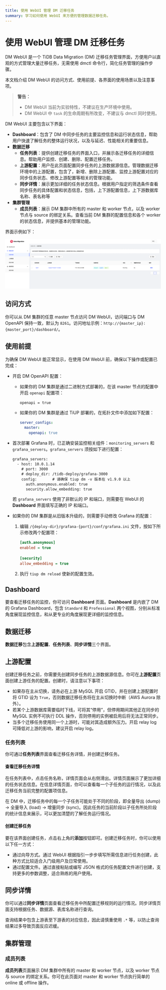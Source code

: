 ```yaml
---
title: 使用 WebUI 管理 DM 迁移任务
summary: 学习如何使用 WebUI 来方便的管理数据迁移任务。
---
```


# 使用 WebUI 管理 DM 迁移任务

DM WebUI 是一个 TiDB Data Migration (DM) 迁移任务管理界面，方便用户以直观的方式管理大量迁移任务，无需使用 dmctl 命令行，简化任务管理的操作步骤。

本文档介绍 DM WebUI 的访问方式、使用前提、各界面的使用场景以及注意事项。


> **警告：**
>
> - DM WebUI 当前为实验特性，不建议在生产环境中使用。
> - DM WebUI 中 `task` 的生命周期有所改变，不建议与 dmctl 同时使用。

DM WebUI 主要包含以下界面：

- **Dashboard**：包含了 DM 中同步任务的主要监控信息和运行状态信息，帮助用户快速了解任务的整体运行状况，以及与延迟、性能相关的重要信息。
- **数据迁移**
    - **任务列表**：提供创建迁移任务的界面入口，并展示各迁移任务的详细信息。帮助用户监控、创建、删除、配置迁移任务。
    - **上游配置**：用户在此页面配置同步任务的上游数据源信息。管理数据迁移环境中的上游配置，包含了，新增、删除上游配置、监控上游配置对应的同步任务状态、修改上游配置等相关的管理功能。
    - **同步详情**：展示更加详细的任务状态信息。根据用户指定的筛选条件查看同步任务的具体配置和状态信息，包括，上下游配置信息，上下游数据库名称、表名称等
- **集群管理**
    - **成员列表**：展示 DM 集群中所有的 master 和 worker 节点，以及 worker 节点与 source 的绑定关系。查看当前 DM 集群的配置信息和各个 worker 的状态信息，并提供基本的管理功能。

界面示例如下：

![webui](/media/dm/dm-webui-preview-cn.png)

## 访问方式

你可以从 DM 集群的任意 master 节点访问 DM WebUI，访问端口与 DM OpenAPI 保持一致，默认为 `8261`。访问地址示例：`http://{master_ip}:{master_port}/dashboard/`。

## 使用前提

为确保 DM WebUI 能正常显示，在使用 DM WebUI 前，确保以下操作或配置已完成：

+ 开启 DM OpenAPI 配置：

    - 如果你的 DM 集群是通过二进制方式部署的，在该 master 节点的配置中开启 `openapi` 配置项：

        ```
        openapi = true
        ```

    - 如果你的 DM 集群是通过 TiUP 部署的，在拓扑文件中添加如下配置：

        ```yaml
        server_configs:
          master:
            openapi: true
        ```

+ 首次部署 Grafana 时，已正确安装监控相关组件：`monitoring_servers` 和 `grafana_servers`。`grafana_servers` 须按如下进行配置：

    ```
    grafana_servers:
      - host: 10.0.1.14
        # port: 3000
        # deploy_dir: /tidb-deploy/grafana-3000
        config:       # 请确保 tiup dm -v 版本在 v1.9.0 以上
          auth.anonymous.enabled: true
          security.allow_embedding: true
    ```

    若 `grafana_servers` 使用了非默认的 IP 和端口，则需要在 WebUI 的 **Dashboard** 界面填写正确的 IP 和端口。

+ 如果你的 DM 集群是从旧版本升级的，则需要手动修改 Grafana 的配置：

    1. 编辑 `/{deploy-dir}/grafana-{port}/conf/grafana.ini` 文件，按如下所示修改两个配置项：

        ```ini
        [auth.anonymous]
        enabled = true

        [security]
        allow_embedding = true
        ```

    2. 执行 `tiup dm reload` 使新的配置生效。

## Dashboard

要查看迁移任务的监控，你可访问 **Dashboard** 页面。**Dashboard** 是内嵌了 DM 的 Grafana Dashboard，包含 `Standard` 和 `Professional` 两个视图，分别从标准角度展现监控信息，和从更专业的角度展现更详细的监控信息。

## 数据迁移

**数据迁移**包含**上游配置**、**任务列表**、**同步详情**三个界面。

## 上游配置

创建迁移任务之前，你需要先创建同步任务的上游数据源信息。你可在**上游配置**页面创建上游任务的配置。创建时，请注意以下事项：

- 如果存在主从切换，请务必在上游 MySQL 开启 GTID，并在创建上游配置时将 GTID 设为 `True`，否则数据迁移任务将在主从切换时中断（AWS Aurora 除外）。
- 若某个上游数据库需要临时下线，可将其“停用”，但停用期间其他正在同步的 MySQL 实例不可执行 DDL 操作，否则停用的实例被启用后将无法正常同步。
- 当多个迁移任务使用同一个上游时，可能对其造成额外压力。开启 relay log 可降低对上游的影响，建议开启 relay log。

### 任务列表

你可通过**任务列表**界面查看迁移任务详情，并创建迁移任务。

#### 查看迁移任务详情

在任务列表中，点击任务名称，详情页面会从右侧滑出。详情页面展示了更加详细的任务状态信息。在信息详情页面，你可以查看每一个子任务的运行情况，以及此迁移任务当前完整的配置项信息。

在 DM 中，迁移任务中的每一个子任务可能处于不同的阶段，即全量导出 (dump) -> 全量导入 (load) -> 增量同步 (sync)。因此任务的当前阶段以子任务所处阶段的统计信息来展示，可以更加清楚的了解任务运行情况。

#### 创建迁移任务

要在该界面创建任务，点击右上角的**添加**按钮即可。创建迁移任务时，你可以使用以下任一方式：

- 通过向导方式。通过 WebUI 根据指引一步步填写所需信息进行任务创建，此种方式比较适合入门级用户及日常使用。
- 通过配置文件。通过直接粘贴或编写 JSON 格式的任务配置文件进行创建，支持更多的参数调整，适合熟练的用户使用。

## 同步详情

你可以通过**同步详情**页面查看迁移任务中所配置迁移规则的运行情况。同步详情页面支持根据任务、数据源、表库名称进行查询。

查询结果中包含上游表至下游表的对应信息，因此请慎重使用 `.*` 等，以防止查询结果过多导致页面反应迟缓。

## 集群管理

### 成员列表

**成员列表**页面展示 DM 集群中所有的 master 和 worker 节点，以及 worker 节点与 source 的绑定关系。你可在此页面对 master 和 worker 节点执行简单的 online 或 offline 操作。
